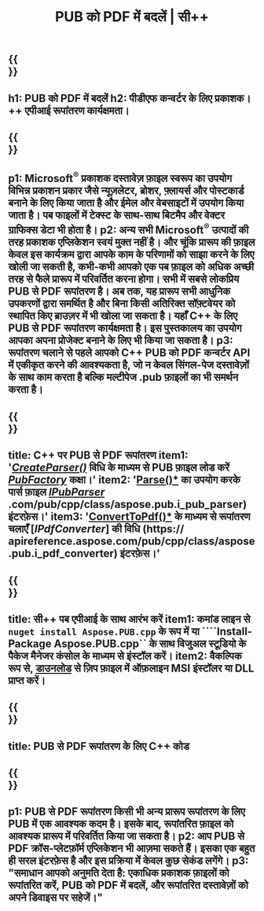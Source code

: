 ﻿---
translation: true
template: /_templates/conversion-child.md
title: PUB को PDF में बदलें | सी++
description: किसी भी सिस्टम पर C++ API का उपयोग करके PUB को PDF में बदलें। प्रकाशक रूपांतरण कार्यक्षमता जो आपके स्वयं के समाधान में एकीकृत करना आसान है।
url: /cpp/conversion/pub-to-pdf/
metakeywords: पब से पीडीएफ सी ++, पब को पीडीएफ में बदलें सीपीपी, सी ++ पब से पीडीएफ, प्रकाशक को पीडीएफ में सी ++
family: pub
platformtag: cpp
feature: conversion
---

{{<section banner>}}
---
h1: PUB को PDF में बदलें
h2: पीडीएफ कन्वर्टर के लिए प्रकाशक। ++ एपीआई रूपांतरण कार्यक्षमता।
---

{{<section overview>}}
---
p1: Microsoft<sup>®</sup> प्रकाशक दस्तावेज़ फ़ाइल स्वरूप का उपयोग विभिन्न प्रकाशन प्रकार जैसे न्यूज़लेटर, ब्रोशर, फ़्लायर्स और पोस्टकार्ड बनाने के लिए किया जाता है और ईमेल और वेबसाइटों में उपयोग किया जाता है। पब फाइलों में टेक्स्ट के साथ-साथ बिटमैप और वेक्टर ग्राफिक्स डेटा भी होता है।
p2: अन्य सभी Microsoft<sup>®</sup> उत्पादों की तरह प्रकाशक एप्लिकेशन स्वयं मुक्त नहीं है। और चूंकि प्रारूप की फ़ाइल केवल इस कार्यक्रम द्वारा आपके काम के परिणामों को साझा करने के लिए खोली जा सकती है, कभी-कभी आपको एक पब फ़ाइल को अधिक अच्छी तरह से फैले प्रारूप में परिवर्तित करना होगा। सभी में सबसे लोकप्रिय PUB से PDF रूपांतरण है। अब तक, यह प्रारूप सभी आधुनिक उपकरणों द्वारा समर्थित है और बिना किसी अतिरिक्त सॉफ़्टवेयर को स्थापित किए ब्राउज़र में भी खोला जा सकता है। यहाँ C++ के लिए PUB से PDF रूपांतरण कार्यक्षमता है। इस पुस्तकालय का उपयोग आपका अपना प्रोजेक्ट बनाने के लिए भी किया जा सकता है।
p3: रूपांतरण चलाने से पहले आपको C++ PUB को PDF कन्वर्टर API में एकीकृत करने की आवश्यकता है, जो न केवल सिंगल-पेज दस्तावेज़ों के साथ काम करता है बल्कि मल्टीपेज .pub फ़ाइलों का भी समर्थन करता है।
---

{{<section feature1>}}
---
title: C++ पर PUB से PDF रूपांतरण
item1: '[*CreateParser()*](https://apireference.aspose.com/pub/cpp/class/aspose.pub.pub_factory#a88c04c4c35d45ee8febc7e1554d03c4b) विधि के माध्यम से PUB फ़ाइल लोड करें [*PubFactory*](https://apireference.aspose.com/pub/cpp/class/aspose.pub.pub_factory) कक्षा।'
item2: '[Parse()*](https://apireference.aspose.com/pub/cpp/class/aspose.pub.i_pub_parser#ae9fc7043f382a5b4a7b694f0fe477915) का उपयोग करके पार्स फ़ाइल [*IPubParser*](https://apireference.aspose) .com/pub/cpp/class/aspose.pub.i_pub_parser) इंटरफ़ेस।'
item3: '[ConvertToPdf()*](https://apireference.aspose.com/pub/cpp/class/aspose.pub.i_pdf_converter#acdea381bc8f2a2799e73a039b09ecdb5) के माध्यम से रूपांतरण चलाएँ [*IPdfConverter*] की विधि (https:// apireference.aspose.com/pub/cpp/class/aspose.pub.i_pdf_converter) इंटरफ़ेस।'
---

{{<section feature2>}}
---
title: सी++ पब एपीआई के साथ आरंभ करें
item1: कमांड लाइन से ```nuget install Aspose.PUB.cpp``` के रूप में या ````Install-Package Aspose.PUB.cpp`` के साथ विजुअल स्टूडियो के पैकेज मैनेजर कंसोल के माध्यम से इंस्टॉल करें।
item2: वैकल्पिक रूप से, [डाउनलोड](https://downloads.aspose.com/pub/cpp) से ज़िप फ़ाइल में ऑफ़लाइन MSI इंस्टॉलर या DLL प्राप्त करें।
---

{{<section codeexample>}}
---
title: PUB से PDF रूपांतरण के लिए C++ कोड
---

{{<section summary>}}
---
p1: PUB से PDF रूपांतरण किसी भी अन्य प्रारूप रूपांतरण के लिए PUB में एक आवश्यक कदम है। इसके बाद, रूपांतरित फ़ाइल को आवश्यक प्रारूप में परिवर्तित किया जा सकता है।
p2: आप PUB से PDF क्रॉस-प्लेटफ़ॉर्म एप्लिकेशन भी आज़मा सकते हैं। इसका एक बहुत ही सरल इंटरफ़ेस है और इस प्रक्रिया में केवल कुछ सेकंड लगेंगे।
p3: "समाधान आपको अनुमति देता है: एकाधिक प्रकाशक फ़ाइलों को रूपांतरित करें, PUB को PDF में बदलें, और रूपांतरित दस्तावेज़ों को अपने डिवाइस पर सहेजें।"
---